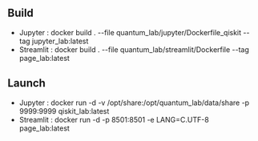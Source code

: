 ## Build
- Jupyter : docker build . --file quantum_lab/jupyter/Dockerfile_qiskit --tag jupyter_lab:latest
- Streamlit : docker build . --file quantum_lab/streamlit/Dockerfile --tag page_lab:latest
## Launch
- Jupyter : docker run -d -v /opt/share:/opt/quantum_lab/data/share -p 9999:9999 qiskit_lab:latest  
- Streamlit : docker run -d -p 8501:8501 -e LANG=C.UTF-8 page_lab:latest
